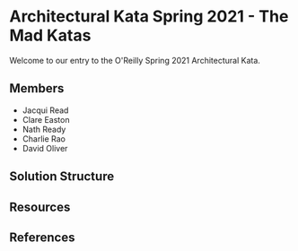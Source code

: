 # Architectural Kata Spring 2021 - The Mad Katas
Welcome to our entry to the O'Reilly Spring 2021 Architectural Kata.

## Members

- Jacqui Read
- Clare Easton
- Nath Ready
- Charlie Rao
- David Oliver

## Solution Structure



## Resources



## References

